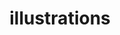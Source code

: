---
title: illustrations
illustrations:
    - image: /img/01_sketch/1.jpg
      title: Sketch Commissions 1 
      description: "Please view my [ko-fi](ko-fi.com/treesdraws) for commission information and email (mailto:treesneal@gmail.com) for enquiries."
    - image: /img/01_sketch/2.jpg
      title: Sketch Commissions 2 
      description: "Please view my [ko-fi](ko-fi.com/treesdraws) for commission information and [email](mailto:treesneal@gmail.com) for enquiries."
    - image: /img/01_sketch/3.jpg
      title: Sketch Commissions 3 
      description: "Please view my [ko-fi](ko-fi.com/treesdraws) for commission information and [email](mailto:treesneal@gmail.com) for enquiries."
    - image: /img/02_yagibushi/1.gif
      title: Yagibushi 
      description: "A short animation showing the traditional Yagibushi Odori of Kiryu City, Gunma, Japan. Animated with reference from the official [Yagibushi Odori video] (https://youtu.be/dHAT-LBAdUg)"
---